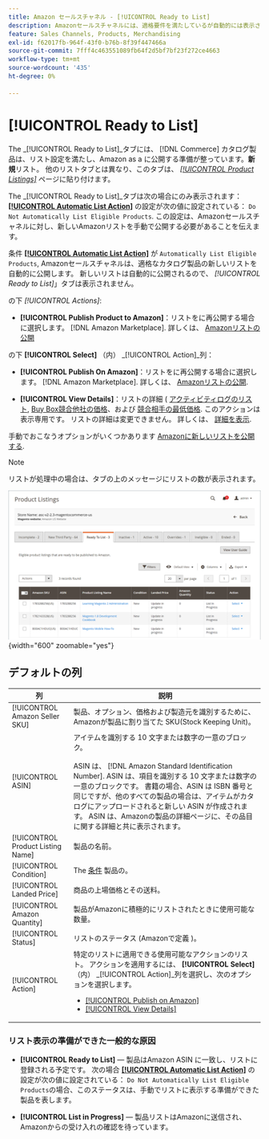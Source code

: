 ```yaml
---
title: Amazon セールスチャネル - [!UICONTROL Ready to List]
description: Amazonセールスチャネルには、適格要件を満たしているが自動的には表示されないコマース製品を確認できる「リストへの準備完了」タブが用意されています。
feature: Sales Channels, Products, Merchandising
exl-id: f62017fb-964f-43f0-b76b-8f39f447466a
source-git-commit: 7fff4c463551089fb64f2d5bf7bf23f272ce4663
workflow-type: tm+mt
source-wordcount: '435'
ht-degree: 0%

---
```


# [!UICONTROL Ready to List]

The _[!UICONTROL Ready to List]_タブには、 [!DNL Commerce] カタログ製品は、リスト設定を満たし、Amazon as a に公開する準備が整っています。**新規**リスト。 他のリストタブとは異なり、このタブは、 [_[!UICONTROL Product Listings]_](./managing-product-listings.md) ページに貼り付けます。

The _[!UICONTROL Ready to List]_タブは次の場合にのみ表示されます： [**[!UICONTROL Automatic List Action]**](./product-listing-actions.md) の設定が次の値に設定されている： `Do Not Automatically List Eligible Products`. この設定は、Amazonセールスチャネルに対し、新しいAmazonリストを手動で公開する必要があることを伝えます。

条件 [**[!UICONTROL Automatic List Action]**](./product-listing-actions.md) が `Automatically List Eligible Products`, Amazonセールスチャネルは、適格なカタログ製品の新しいリストを自動的に公開します。 新しいリストは自動的に公開されるので、 _[!UICONTROL Ready to List]_」タブは表示されません。

の下 _[!UICONTROL Actions]_:

- **[!UICONTROL Publish Product to Amazon]**：リストをに再公開する場合に選択します。 [!DNL Amazon Marketplace]. 詳しくは、 [Amazonリストの公開](./publish-listings-manually.md)

の下 **[!UICONTROL Select]** （内） _[!UICONTROL Action]_列：

- **[!UICONTROL Publish On Amazon]**：リストをに再公開する場合に選択します。 [!DNL Amazon Marketplace]. 詳しくは、 [Amazonリストの公開](./publish-listings-manually.md).

- **[!UICONTROL View Details]**：リストの詳細 ( [アクティビティログのリスト](./product-listing-details.md#listing-activity-log), [Buy Box競合他社の価格](./product-listing-details.md#buy-box-competitor-pricing)、および [競合相手の最低価格](./product-listing-details.md#lowest-competitor-pricing). このアクションは表示専用です。 リストの詳細は変更できません。 詳しくは、 [詳細を表示](./product-listing-details.md).

手動でおこなうオプションがいくつかあります [Amazonに新しいリストを公開する](./publish-listings-manually.md).

>[!NOTE]
>リストが処理中の場合は、タブの上のメッセージにリストの数が表示されます。

![リストへの登録準備完了](assets/amazon-ready-to-list.png){width="600" zoomable="yes"}

## デフォルトの列

| 列 | 説明 |
|-----------------------------------|------------------------------------------------------------------------------------------------------------------------------------------------------------------------------------------------------------------------------------------------------------------------------------------------------------------------------------------------------------------------------------------------------------------------------------------------------------------------------------------|
| [!UICONTROL Amazon Seller SKU] | 製品、オプション、価格および製造元を識別するために、Amazonが製品に割り当てた SKU(Stock Keeping Unit)。 |
| [!UICONTROL ASIN] | アイテムを識別する 10 文字または数字の一意のブロック。<br><br>ASIN は、 [!DNL Amazon Standard Identification Number]. ASIN は、項目を識別する 10 文字または数字の一意のブロックです。 書籍の場合、ASIN は ISBN 番号と同じですが、他のすべての製品の場合は、アイテムがカタログにアップロードされると新しい ASIN が作成されます。 ASIN は、Amazonの製品の詳細ページに、その品目に関する詳細と共に表示されます。 |
| [!UICONTROL Product Listing Name] | 製品の名前。 |
| [!UICONTROL Condition] | The [条件](./product-listing-condition.md) 製品の。 |
| [!UICONTROL Landed Price] | 商品の上場価格とその送料。 |
| [!UICONTROL Amazon Quantity] | 製品がAmazonに積極的にリストされたときに使用可能な数量。 |
| [!UICONTROL Status] | リストのステータス (Amazonで定義 )。 |
| [!UICONTROL Action] | 特定のリストに適用できる使用可能なアクションのリスト。 アクションを適用するには、 **[!UICONTROL Select]** （内） _[!UICONTROL Action]_列を選択し、次のオプションを選択します。<ul><li>[[!UICONTROL Publish on Amazon]](./publish-listings-manually.md)</li><li>[[!UICONTROL View Details]](./product-listing-details.md)</li></ul> |

### リスト表示の準備ができた一般的な原因

- **[!UICONTROL Ready to List]**  — 製品はAmazon ASIN に一致し、リストに登録される予定です。 次の場合 [**[!UICONTROL Automatic List Action]**](./product-listing-actions.md) の設定が次の値に設定されている： `Do Not Automatically List Eligible Products`の場合、このステータスは、手動でリストに表示する準備ができた製品を表します。

- **[!UICONTROL List in Progress]**  — 製品リストはAmazonに送信され、Amazonからの受け入れの確認を待っています。
